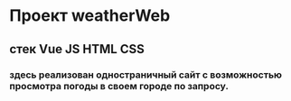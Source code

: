 # Проект weatherWeb

## стек Vue JS HTML CSS

### здесь реализован одностраничный сайт с возможностью просмотра погоды в своем городе по запросу.